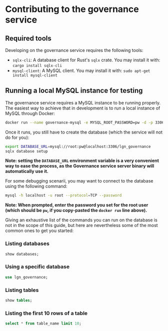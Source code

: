 # Contributing to the governance service

## Required tools

Developing on the governance service requires the following tools:

- `sqlx-cli`: A database client for Rust's `sqlx` crate. You may install it with: `cargo install sqlx-cli`
- `mysql-client`: A MySQL client. You may install it with: `sudo apt-get install mysql-client`

## Running a local MySQL instance for testing

The governance service requires a MySQL instance to be running properly. The
easiest way to achieve that in development is to run a local instance of MySQL
through Docker:

```bash
docker run --name governance-mysql -e MYSQL_ROOT_PASSWORD=pw -d -p 3306:3306 mysql:latest
```

Once it runs, you still have to create the database (which the service will not
do for you):

```bash
export DATABASE_URL=mysql://root:pw@localhost:3306/lgn_governance
sqlx database setup
```

**Note: setting the `DATABASE_URL` environment variable is a very convenient way
to ease the process, as the Governance service server binary will automatically
use it.**

For some debugging scenarii, you may want to connect to the database using the
following command:

```bash
mysql -h localhost -u root --protocol=TCP --password
```

**Note: When prompted, enter the password you set for the root user (which should be
`pw`, if you copy-pasted the `docker run` line above).**

Giving an exhaustive list of the commands you can run on the database is not in
the scope of this guide, but here are nevertheless some of the most common ones
to get you started:

### Listing databases

```sql
show databases;
```

### Using a specific database

```sql
use lgn_governance;
```

### Listing tables

```sql
show tables;
```

### Listing the first 10 rows of a table

```sql
select * from table_name limit 10;
```